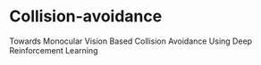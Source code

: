 # Collision-avoidance
Towards Monocular Vision Based Collision Avoidance Using Deep Reinforcement Learning
